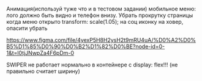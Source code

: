 Анимация(используй туже что и в тестовом задании)
мобильное меню: лого должно быть видно и телефон внизу. Убрать прокрутку страницы когда меню открыто
 transform: scale(1.05); на соц иконку на ховер, опасити убрать

https://www.figma.com/file/4yexP5H8H2ysH2t9mRU4uA/%D0%A2%D0%B5%D1%85%D0%90%D0%B2%D1%82%D0%BE?node-id=0-1&t=l0tjJNwpZa4F6pDm-0

SWIPER не работает нормально в контейнере с display: flex!!! (не правильно считает ширину)